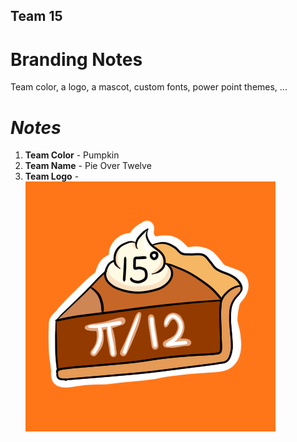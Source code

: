 ## Team 15
# Branding Notes

Team color, a logo, a mascot, custom fonts, power point themes, ...
# ***Notes***
1. **Team Color** - Pumpkin    
2. **Team Name**  - Pie Over Twelve
3. **Team Logo**  - <img src="Group Logo.png" height="400" width = "400" alt = "Logo">
